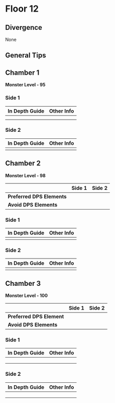 # Floor 12

## Divergence <a href="#general-tips" id="general-tips"></a>

None

## General Tips

## Chamber 1

**Monster Level - 95**

### Side 1

| In Depth Guide | Other Info |
| -------------- | ---------- |
|                |            |
|                |            |

### Side 2

| In Depth Guide | Other Info |
| -------------- | ---------- |
|                |            |

## Chamber 2

**Monster Level - 98**

|                            | Side 1 | Side 2 |
| -------------------------- | :----: | :----: |
| **Preferred DPS Elements** |        |        |
| **Avoid DPS Elements**     |        |        |

### Side 1

| In Depth Guide | Other Info |
| -------------- | ---------- |
|                |            |

### Side 2

| In Depth Guide | Other Info |
| -------------- | ---------- |
|                |            |

## Chamber 3

**Monster Level - 100**

|                           | Side 1 | Side 2 |
| ------------------------- | :----: | :----: |
| **Preferred DPS Element** |        |        |
| **Avoid DPS Elements**    |        |        |

### Side 1

| In Depth Guide | Other Info |
| -------------- | ---------- |
|                |            |
|                |            |
|                |            |

### Side 2

| In Depth Guide | Other Info |
| -------------- | ---------- |
|                |            |
|                |            |
|                |            |

